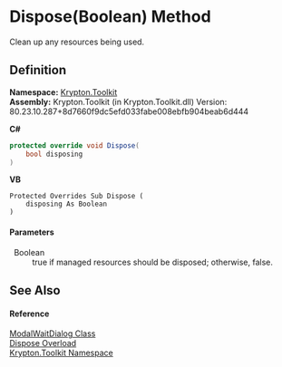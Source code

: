 # Dispose(Boolean) Method


Clean up any resources being used.



## Definition
**Namespace:** <a href="79d2eac2-21f4-54ff-7552-b20c33c30600.md">Krypton.Toolkit</a>  
**Assembly:** Krypton.Toolkit (in Krypton.Toolkit.dll) Version: 80.23.10.287+8d7660f9dc5efd033fabe008ebfb904beab6d444

**C#**
``` C#
protected override void Dispose(
	bool disposing
)
```
**VB**
``` VB
Protected Overrides Sub Dispose ( 
	disposing As Boolean
)
```



#### Parameters
<dl><dt>  Boolean</dt><dd>true if managed resources should be disposed; otherwise, false.</dd></dl>

## See Also


#### Reference
<a href="d5c79f64-e8b6-c080-6644-7c02b437a912.md">ModalWaitDialog Class</a>  
<a href="6818cc10-b44f-d0f4-7717-3aef45329b9a.md">Dispose Overload</a>  
<a href="79d2eac2-21f4-54ff-7552-b20c33c30600.md">Krypton.Toolkit Namespace</a>  
